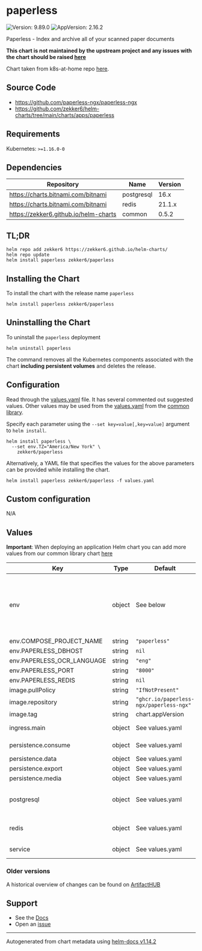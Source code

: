 # paperless

![Version: 9.89.0](https://img.shields.io/badge/Version-9.89.0-informational?style=flat-square) ![AppVersion: 2.16.2](https://img.shields.io/badge/AppVersion-2.16.2-informational?style=flat-square)

Paperless - Index and archive all of your scanned paper documents

**This chart is not maintained by the upstream project and any issues with the chart should be raised [here](https://github.com/zekker6/helm-charts/issues/new)**

Chart taken from k8s-at-home repo [here](https://github.com/k8s-at-home/charts/tree/master/charts/stable/paperless).

## Source Code

* <https://github.com/paperless-ngx/paperless-ngx>
* <https://github.com/zekker6/helm-charts/tree/main/charts/apps/paperless>

## Requirements

Kubernetes: `>=1.16.0-0`

## Dependencies

| Repository | Name | Version |
|------------|------|---------|
| https://charts.bitnami.com/bitnami | postgresql | 16.x |
| https://charts.bitnami.com/bitnami | redis | 21.1.x |
| https://zekker6.github.io/helm-charts | common | 0.5.2 |

## TL;DR

```console
helm repo add zekker6 https://zekker6.github.io/helm-charts/
helm repo update
helm install paperless zekker6/paperless
```

## Installing the Chart

To install the chart with the release name `paperless`

```console
helm install paperless zekker6/paperless
```

## Uninstalling the Chart

To uninstall the `paperless` deployment

```console
helm uninstall paperless
```

The command removes all the Kubernetes components associated with the chart **including persistent volumes** and deletes the release.

## Configuration

Read through the [values.yaml](./values.yaml) file. It has several commented out suggested values.
Other values may be used from the [values.yaml](https://github.com/zekker6/helm-charts/blob/main/charts/library/common/values.yaml) from the [common library](https://github.com/zekker6/helm-charts/blob/main/charts/library/common).

Specify each parameter using the `--set key=value[,key=value]` argument to `helm install`.

```console
helm install paperless \
  --set env.TZ="America/New York" \
    zekker6/paperless
```

Alternatively, a YAML file that specifies the values for the above parameters can be provided while installing the chart.

```console
helm install paperless zekker6/paperless -f values.yaml
```

## Custom configuration

N/A

## Values

**Important**: When deploying an application Helm chart you can add more values from our common library chart [here](https://github.com/zekker6/helm-charts/blob/main/charts/library/common)

| Key | Type | Default | Description |
|-----|------|---------|-------------|
| env | object | See below | See the following files for additional environment variables: https://github.com/paperless-ngx/paperless-ngx/tree/main/docker/compose/ https://github.com/paperless-ngx/paperless-ngx/blob/main/paperless.conf.example |
| env.COMPOSE_PROJECT_NAME | string | `"paperless"` | Project name |
| env.PAPERLESS_DBHOST | string | `nil` | Database host to use |
| env.PAPERLESS_OCR_LANGUAGE | string | `"eng"` | OCR languages to install |
| env.PAPERLESS_PORT | string | `"8000"` | Port to use |
| env.PAPERLESS_REDIS | string | `nil` | Redis to use |
| image.pullPolicy | string | `"IfNotPresent"` | image pull policy |
| image.repository | string | `"ghcr.io/paperless-ngx/paperless-ngx"` | image repository |
| image.tag | string | chart.appVersion | image tag |
| ingress.main | object | See values.yaml | Enable and configure ingress settings for the chart under this key. |
| persistence.consume | object | See values.yaml | Configure volume to monitor for new documents. |
| persistence.data | object | See values.yaml | Configure persistence for data. |
| persistence.export | object | See values.yaml | Configure export volume. |
| persistence.media | object | See values.yaml | Configure persistence for media. |
| postgresql | object | See values.yaml | Enable and configure postgresql database subchart under this key.    For more options see [postgresql chart documentation](https://github.com/bitnami/charts/tree/master/bitnami/postgresql) |
| redis | object | See values.yaml | Enable and configure redis subchart under this key.    For more options see [redis chart documentation](https://github.com/bitnami/charts/tree/master/bitnami/redis) |
| service | object | See values.yaml | Configures service settings for the chart. |

### Older versions

A historical overview of changes can be found on [ArtifactHUB](https://artifacthub.io/packages/helm/zekker6/paperless?modal=changelog)

## Support

- See the [Docs](http://zekker6.github.io/helm-charts/docs/)
- Open an [issue](https://github.com/zekker6/helm-charts/issues/new)

----------------------------------------------
Autogenerated from chart metadata using [helm-docs v1.14.2](https://github.com/norwoodj/helm-docs/releases/v1.14.2)
